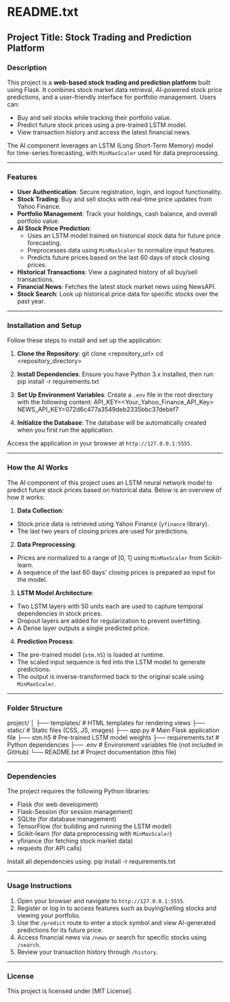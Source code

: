 # README.txt

## Project Title: Stock Trading and Prediction Platform

### Description
This project is a **web-based stock trading and prediction platform** built using Flask. It combines stock market data retrieval, AI-powered stock price predictions, and a user-friendly interface for portfolio management. Users can:
- Buy and sell stocks while tracking their portfolio value.
- Predict future stock prices using a pre-trained LSTM model.
- View transaction history and access the latest financial news.

The AI component leverages an LSTM (Long Short-Term Memory) model for time-series forecasting, with `MinMaxScaler` used for data preprocessing.

---

### Features
- **User Authentication**: Secure registration, login, and logout functionality.
- **Stock Trading**: Buy and sell stocks with real-time price updates from Yahoo Finance.
- **Portfolio Management**: Track your holdings, cash balance, and overall portfolio value.
- **AI Stock Price Prediction**:
  - Uses an LSTM model trained on historical stock data for future price forecasting.
  - Preprocesses data using `MinMaxScaler` to normalize input features.
  - Predicts future prices based on the last 60 days of stock closing prices.
- **Historical Transactions**: View a paginated history of all buy/sell transactions.
- **Financial News**: Fetches the latest stock market news using NewsAPI.
- **Stock Search**: Look up historical price data for specific stocks over the past year.

---

### Installation and Setup
Follow these steps to install and set up the application:

1. **Clone the Repository**:
git clone <repository_url>
cd <repository_directory>

2. **Install Dependencies**:
Ensure you have Python 3.x installed, then run:
pip install -r requirements.txt

3. **Set Up Environment Variables**:
Create a `.env` file in the root directory with the following content:
API_KEY=<Your_Yahoo_Finance_API_Key>
NEWS_API_KEY=072d6c477a3549deb2335bbc37debef7

4. **Initialize the Database**:
The database will be automatically created when you first run the application.


Access the application in your browser at `http://127.0.0.1:5555`.

---

### How the AI Works
The AI component of this project uses an LSTM neural network model to predict future stock prices based on historical data. Below is an overview of how it works:

1. **Data Collection**:
- Stock price data is retrieved using Yahoo Finance (`yfinance` library).
- The last two years of closing prices are used for predictions.

2. **Data Preprocessing**:
- Prices are normalized to a range of [0, 1] using `MinMaxScaler` from Scikit-learn.
- A sequence of the last 60 days' closing prices is prepared as input for the model.

3. **LSTM Model Architecture**:
- Two LSTM layers with 50 units each are used to capture temporal dependencies in stock prices.
- Dropout layers are added for regularization to prevent overfitting.
- A Dense layer outputs a single predicted price.

4. **Prediction Process**:
- The pre-trained model (`stm.h5`) is loaded at runtime.
- The scaled input sequence is fed into the LSTM model to generate predictions.
- The output is inverse-transformed back to the original scale using `MinMaxScaler`.

---

### Folder Structure

project/
│
├── templates/ # HTML templates for rendering views
├── static/ # Static files (CSS, JS, images)
├── app.py # Main Flask application file
├── stm.h5 # Pre-trained LSTM model weights
├── requirements.txt # Python dependencies
├── .env # Environment variables file (not included in GitHub)
└── README.txt # Project documentation (this file)


---

### Dependencies
The project requires the following Python libraries:
- Flask (for web development)
- Flask-Session (for session management)
- SQLite (for database management)
- TensorFlow (for building and running the LSTM model)
- Scikit-learn (for data preprocessing with `MinMaxScaler`)
- yfinance (for fetching stock market data)
- requests (for API calls)

Install all dependencies using:
pip install -r requirements.txt


---

### Usage Instructions
1. Open your browser and navigate to `http://127.0.0.1:5555`.
2. Register or log in to access features such as buying/selling stocks and viewing your portfolio.
3. Use the `/predict` route to enter a stock symbol and view AI-generated predictions for its future price.
4. Access financial news via `/news` or search for specific stocks using `/search`.
5. Review your transaction history through `/history`.

---

### License
This project is licensed under [MIT License].
